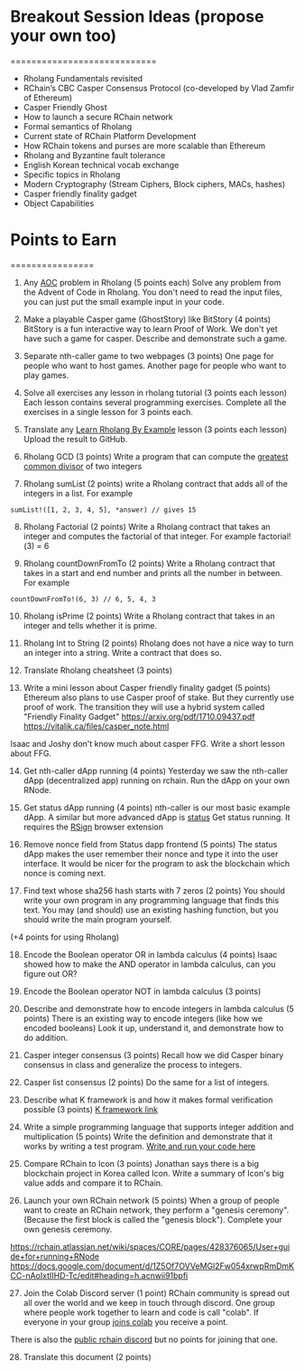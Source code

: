 # Breakout Session Ideas (propose your own too)
============================
* Rholang Fundamentals revisited
* RChain’s CBC Casper Consensus Protocol (co-developed by Vlad Zamfir of Ethereum)
* Casper Friendly Ghost
* How to launch a secure RChain network
* Formal semantics of Rholang
* Current state of RChain Platform Development
* How RChain tokens and purses are more scalable than Ethereum
* Rholang and Byzantine fault tolerance
* English Korean technical vocab exchange
* Specific topics in Rholang
* Modern Cryptography (Stream Ciphers, Block ciphers, MACs, hashes)
* Casper friendly finality gadget
* Object Capabilities

# Points to Earn
================
1. Any [AOC](https://adventofcode.com/) problem in Rholang (5 points each)
Solve any problem from the Advent of Code in Rholang. You don't need to read the input files, you can  just put the small example input in your code.

2. Make a playable Casper game (GhostStory) like BitStory (4 points)
BitStory is a fun interactive way to learn Proof of Work. We don't yet have such a game for casper. Describe and demonstrate such a game.

3. Separate nth-caller game to two webpages (3 points)
One page for people who want to host games. Another page for people who want to play games.

4. Solve all exercises any lesson in rholang tutorial (3 points each lesson)
Each lesson contains several programming exercises. Complete all the exercises in a single lesson for 3 points each.

5. Translate any [Learn Rholang By Example](https://github.com/JoshOrndorff/LearnRholangByExample) lesson (3 points each lesson)
Upload the result to GitHub.

6. Rholang GCD (3 points)
Write a program that can compute the [greatest common divisor](https://en.wikipedia.org/wiki/Greatest_common_divisor) of two integers

7. Rholang sumList (2 points)
write a Rholang contract that adds all of the integers in a list. For example

```
sumList!([1, 2, 3, 4, 5], *answer) // gives 15
```

8. Rholang Factorial (2 points)
Write a Rholang contract that takes an integer and computes the factorial of that integer. For example factorial!(3) = 6

9. Rholang countDownFromTo (2 points)
Write a Rholang contract that takes in a start and end number and prints all the number in between. For example

```
countDownFromTo!(6, 3) // 6, 5, 4, 3
```

10. Rholang isPrime (2 points)
Write a Rholang contract that takes in an integer and tells whether it is prime.

11. Rholang Int to String (2 points)
Rholang does not have a nice way to turn an integer into a string. Write a contract that does so.

12. Translate Rholang cheatsheet (3 points)

13. Write a mini lesson about Casper friendly finality gadget (5 points)
Ethereum also plans to use Casper proof of stake. But they currently use proof of work. The transition they will use a hybrid system called "Friendly Finality Gadget"
https://arxiv.org/pdf/1710.09437.pdf
https://vitalik.ca/files/casper_note.html

Isaac and Joshy don't know much about casper FFG. Write a short lesson about FFG.

14. Get nth-caller dApp running (4 points)
Yesterday we saw the nth-caller dApp (decentralized app) running on rchain. Run the dApp on your own RNode.

15. Get status dApp running (4 points)
nth-caller is our most basic example dApp. A similar but more advanced dApp is [status](https://github.com/dckc/Rchain-Status) Get status running. It requires the [RSign](https://github.com/dckc/RSign) browser extension

16. Remove nonce field from Status dapp frontend (5 points)
The status dApp makes the user remember their nonce and type it into the user interface. It would be nicer for the program to ask the blockchain which nonce is coming next.

17. Find text whose sha256 hash starts with 7 zeros (2 points)
You should write your own program in any programming language that finds this text. You may (and should) use an existing hashing function, but you should write the main program yourself.

(+4 points for using Rholang)

18. Encode the Boolean operator OR in lambda calculus (4 points)
Isaac showed how to make the AND operator in lambda calculus, can you figure out OR?

19. Encode the Boolean operator NOT in lambda calculus (3 points)

20. Describe and demonstrate how to encode integers in lambda calculus (5 points)
There is an existing way to encode integers (like how we encoded booleans) Look it up, understand it, and demonstrate how to do addition.

21. Casper integer consensus (3 points)
Recall how we did Casper binary consensus in class and generalize the process to integers.

22. Casper list consensus (2 points)
Do the same for a list of integers.

23. Describe what K framework is and how it makes formal verification possible (3 points)
[K framework link](http://www.kframework.org/index.php/Main_Page)

24. Write a simple programming language that supports integer addition and multiplication (5 points)
Write the definition and demonstrate that it works by writing a test program. [Write and run your code here](http://www.kframework.org/tool/run/)

25. Compare RChain to Icon (3 points)
Jonathan says there is a big blockchain project in Korea called Icon. Write a summary of Icon's big value adds and compare it to RChain.

26. Launch your own RChain network (5 points)
When a group of people want to create an RChain network, they perform a "genesis ceremony". (Because the first block is called the "genesis block"). Complete your own genesis ceremony.

https://rchain.atlassian.net/wiki/spaces/CORE/pages/428376065/User+guide+for+running+RNode
https://docs.google.com/document/d/1Z5Of7OVVeMGl2Fw054xrwpRmDmKCC-nAoIxtIIHD-Tc/edit#heading=h.acnwii91bpfi

27. Join the Colab Discord server (1 point)
RChain community is spread out all over the world and we keep in touch through discord. One group where people work together to learn and code is call "colab". If everyone in your group [joins colab](https://discord.gg/2X7mDyR) you receive a point.

There is also the [public rchain discord]() but no points for joining that one.

28. Translate this document (2 points)
